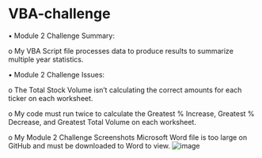 # VBA-challenge

•	Module 2 Challenge Summary:

o	My VBA Script file processes data to produce results to summarize multiple year statistics.

•	Module 2 Challenge Issues:

o	The Total Stock Volume isn’t calculating the correct amounts for each ticker on each worksheet.

o	My code must run twice to calculate the Greatest % Increase, Greatest % Decrease, and Greatest Total Volume on each worksheet.

o	My Module 2 Challenge Screenshots Microsoft Word file is too large on GitHub and must be downloaded to Word to view.
![image](https://github.com/allen048/VBA-challenge/assets/143147687/d54b0c6c-330a-4fe7-bd5c-f684fe2415e7)
